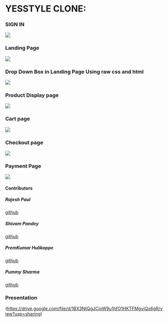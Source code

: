 <H1>YESSTYLE CLONE:</H1>


<H3>SIGN IN </H3>


<img src="https://lh3.googleusercontent.com/ZaSN3-Q4ncQBFfJ7QpMVvRVwbr6oOb_ZA0xNdBVeVXoU2IATkHqRtvGmjUOrGUGZh0lHnXkGeguNbZLDH54b18z6G3qtN8cxZi6OzdM65rByuq43x37DkjnMrVYAfRhs5gXblEOU18RYkdoow1nQi4a2hFm0dcgr3SZW58tZe8Ypt7v1OKQmDJJ7hEnjs-MsyVVPK2tB4ZXOwfegiqBC9VkOXQ44f35_d6YK55evZqQzjKzHkS4LCxeHFijxcj7O0n0hA_6xRbKrTGSsXZ5l_KE2LyU-hCI8yzqH_UHJ8_V_cdbHbhYWBxAazggrjlkROjegKNnpadeTzXplL2X0iiRAm_JPBEvWk_Mws8ozDuLMwBdk-DtQnSbiTOMZ3VzdEqbFLKFNHtpOw4OtDtSZk1cC4fMdpqvlrcvsxjOMGg-DCv5rRxj5pOWIpRXwrAg8iQndWSPQ5DjfKfVg5EJ3VokggXXM4dkzLcNhL66zqjM8kVU3tZQjaxKJ_d7ppavbbr7-_Ueslek-qqmAHcpIXPaY5oWGBiVEOQzqudIF6mwdLU1X-lwML25hIqpr7Uh3vozGvpd_oul957ag3ZoQzUM1qAv26OyxEiwqcNFauvP7NEleXX5LbDtIt2MDqtEob-z-iawU4BaM5WxKABgQ099mEH5zghwBwIAYUhDPovvz4WQ6dHV0MdoS0i2uztM0qdv6oO32OqHoAqw3OFz2Y6Ii2g=w1539-h866-no?authuser=0" >


<H3>Landing Page</H3>

<img src="https://lh3.googleusercontent.com/mRnszuzCRTxckdK7Aoi1QujGOzhNcBp1bZuJEb-b5ZNtPnAIA8XzP_pzt9NudavriYXU_F5UkMMMlDRrhl6DLB5MazU_0ka9j3kWLvXdpChvB2xSTKF5SdnzVpsaYmymudJyZ610zTmG0c-nrQU1Oz-VkRcv6w3NAyZwDJbaM1gRGBETP5vK3UZRGmargCoZMHT352o2lxBeJGzvquGnvrudpfY1tc8bL5t3qCfvUZgDNjEKXR-7Q6DRUI95b_UGVWxBOW6X4hcZ_O8-XiFlAtNzQXvW2LGNK5UuPkRl1evvTpjf0VSZB-3vgofxAsiZNk-izdA2ORy-YpiL9JuA06RhxV1PoCDFVZJfzsIz9nCH8k8Vdbjs6W_JuyjbRQ0mAG6pmfqdowJFR9SGFYfFHzgNz5PWgLx5R-ei1h-5wgFgtBB3s2ROfzZL6QGCrNf0jtruN9DlTDhWV6o4k-imhwI0pG2jZQeI27P-e_o3dnwN0tDU7AJs1RvRFn3gMAqb7FmAe3qwR5r8FkM4DjFV3qRzFOSEiLpxa4ap06vdZbgNfdc3fei5B0ej22l8D6Y2FhD8CK5mrD12cA5sotVwi-uxQzlO5IBcTQ_Otc7Ll4nDZwzioCLAbHBdd884UiateTK3K8ud1MXW0uE98A__zlPWgZujlRe1YIlLvCjockG4LAdYWOfvMDOopTIWQgOIaQ2jyASW2fOWbTUV5Tg7OBnZxA=w1539-h866-no?authuser=0" >

<H3>Drop Down Box in Landing Page Using raw css and html</H3>

<img src="https://lh3.googleusercontent.com/AvPjTXr4vtTCveXu6AUjQiGfVJ_2cFJZJWBKpfeh1-tNRhnkOqAosg7xssoEbEMKNi69b8KXOarnN2SIaKr9GfQE4G5lg-eIrUrHl9pWZ1kyYSkcKQ5razY7mny6Bmw5Pk7VaYtSUbsBJmwR85vFK2iXG-xH0fTVQxNdeZYlKNzs7zQayqdF-QQDQtkfxgt-_C3vQwN8ZMI6gglv_WlhkDYDO5zd0t_XBDG5XGFNBDdd7ujPvbxor2FBgQIE0UuqOcJub9kLoFLIkzIi8Q8mE-AKIwNOQ1Hs5J6dYEgoQMm-wPgAdgQvf9yvIeyIvuMvBqpPYHOPy9Xih4DT5PTUWKfHfwNc4Enw0gt50YIgQYDUNYT-JhvIVphwBXZZrQMb5QPx4NB0NmstrVGHf61a9p3AjIj9pAv3hLv1eKzT0JylMA1y_WTbBjzRu8AOXJWoG0VDRLOM7bcH3xOsLmUn-FxFagK7YeKHuc4rk07C1-wSUBsU_V_3HQE2Ez6yDzxgxu0aqGSowSp1Bx7PAKdiWrDQgDgR8H4SSrz3CYemvt9I9qlRIb1BeI2pDe9-Js5dahvje7761wRjXfzJU79ZvnRwt6lHibm6E49YQslUHULfVzeahI4KiqOw2IpnZ21NGienqrzkA79DwJA3_g3pM9rJ2y8fl4UbB6ICsbjTzA6dpi3PzQvpPO9JDjdgHGxAIKZmF9QwkXAIsulA1AUjkMminw=w1539-h866-no?authuser=0" >

<H3>Product Display page</H3>

<img src="https://lh3.googleusercontent.com/nx7acotlcPGBEuZcswsyyvwiftyXb_UnOD2SAfSUeYVWFIfNQ5tEQ-HeDwWmjVfhOR7IiWTJ9Lcm9kRJsjTK24eU0Y_DqgpTMDyjIRfbRt2goqMOO_0vweoBj4nOZV5xKCN5Icrorlz82wNldZ5KFJ88e0Bb4C1GL7XjeIKmseZIrKJl8MY-0ZzunQOXQoIhZkFWoP-EzJEb61yGwG_IhJo7YO57c8lHGTT8SneUrEEBUvGaj7W5aUugv5lNgMhn3o852CoQMSd627R3xw0CjJ_6508zjHNC0yanNl0RUTMBWsaOmzMAlN17cSv0qq98VsITIcsL1SA4xbtG1oL0Sdfb70UQnsH7BHhGiruUrLPr9ialRdyskeJFjT3yZVu-y3ryo5ZSjdbCGBdaA-ALAGPTmFkUq0507zwx-59BqwdgwstqVQJq2u3AoolFYT83koWp_om0ieKp3SKi_vOd8dISKmg5l6cUHVlbBGq8tREQnTcLuVpg2gtwOKO9P8bADC0W2lOvh9iHkaPjo6yTm-NOw2WP7aLUjrQEpvPcfRYP79UiHSszD7WN1hf_izAZo1UJvAZXCqtMnSxYDdfNQQNtNAmhEl5Iwzmp1ZCY_-qpfzNW_SDOooDeAAoqLOf006Ez3jUYU_C6gQ-qtqIfqf4-kMJuNmA0op8Ajp151nR-srXL2rPq8WyZoCOUhsW8BIqfAc5SkUfZ57p3A-GFdP8RgQ=w1539-h866-no?authuser=0">

<h3>Cart page</h3>

<img src="https://lh3.googleusercontent.com/3-XNrsukNn8Rvi6j77y2Gb7UlFGP3w2ic897X2SExdy7RhMXqOwaZIIzdSxOQLxZ9J7wvScTdTvLdciVKPv83v6pYYILebXLrorY2NkSVh-3d0Zj1nk60i6tPtRtCsPHKh12HCp4bOiOuqhzwJzoPE9xXV95osrXz1_OrMGQyYG2QaoY8C-XsLjYT8Pk_eJgryNKjyj4-1hlv__CxuQuW63F0v6IPsqZ0HQMU_xYAD0cSvo5w3AbRnqxqiBWCnR5D5GyVE_vQhep59ng948ZUy4D_NBLM_5StPks1FjO_RIdYib5exOvysvsYgPwzFLmRDqtMNhy38eYgk0z-bo0HIdpyUHdYVTj3kbo2JPUhVLR4LSa8tRgx2V_z2SVCJAA5KkbsSyckiKD5Qk8wessAgbagnOdkjAjY7CWHvBtGN67UD6CNq6ofR-W8EJRq2a4olp4iwqj0TtoCPvhgSfdRCt6RPGzcjugN59DK8rVfb7EC3GUAdkWp_eX48ygRqnVPzvolHayVc2Hcmt9XSKgFamD94xWLUWEhTfsAkEz5a0M4iUnJt0ueAoWLZGg_q6DAoyRbgh7qq6dL_knGqYYFp3pCpLnE_jmBCrwwW2w8ADT6DWEMcgu21tmulNyWu9xnOTll8XJiKYfZ54Grc5zmUZplWRbIx8eg-XBWTEg7LvpKZTX601GonP2EUuGklfEoD5KTwqfY4M59HfMCxddJW9UOg=w1539-h866-no?authuser=0">


<h3>Checkout page</h3>

<img src="https://lh3.googleusercontent.com/Cl75QmoyUJf9wdr9uw-PdmpivMGfMHpRSzTNqf4mKJLp9hjeMFZKBAXH16EL1TfuvUb6u51daXyR6yjta-OEaUTm_XkJb32vgNQrOE6Vfs19o93VlTc9TqbwznBIYFKWajemUtIpx7SNhZtWy0Fv1RBAbQNgB6zdgr-yiVxH0wY0V8Vt3Wa3aT5kh3sKzLP5ZSxpXJPtJRrYcamN63f3aCLs9sLfymZrm2uaD4hpdJdko9qtdDIm-tO-c5axtjgnLDbj5BMKo2AsAkrF6se6VuXiKVWVxtjBiA6Gl-ACc07OIXTdUgY5kqoKUsWt2uEi6oJao1jTRoIhZuKOw434zRUO6SmLD0IuxPQ2HCh3dJkTP9pXA5eYhon5aYJZGmre1c9XkWCs1Ru2RfAYwesVVzT3Sy_D71bz-Bo0r3_ucdibjMjvxHwlp-cmcA4LFtgtVZdbFD-wnqvHLPJCUt6LOSKg6T_KRbcpAwuvd8aunDaYUywqOdVfH4EEZnMuiFG7w9MQkWYQv4Ow8f8c8Ru0MfDgQm_GikSvi1wgflEzQGpTJ_8OahZdMtQZkOwikNagvtj8fubBrbGpUogam5y7n5aUjXYOlvoaZU-f5IW36383tKoyfRtLOpaIHmVium0sxTpDg8T6x7f54_yQBAZRUoU2puHhG1R6J-PNGCRpN21pT5bS7Mtj4sWm1FllLPVGqaoj1dWK1LxabOoIv-dUiwhaCg=w1539-h866-no?authuser=0">




<H3>Payment Page</H3>
<img src="https://lh3.googleusercontent.com/WmCWXGJ8bpzhBPMBLDi8hjoMshhTXmYq6boPrgb6uk_kvMCe043I_g2cs0s684C-fQSJS182LQyUCHpZekuUfz_mvy_9CeIV52OV6w9YktIFNnbcNx6mnVJicEMYV3DJU4Fqpdt28smW-9tuQAlEMARoxx7AXtvL47QfLarc0j1zfzpol1wzi7kK1OLlj7dR1wrtzTh7T0WxrUp9eBxR9klywwGF7AZFnMNUO24JYz6i3RUYwpNq72Bwk0rD4GjuTJ-26I-_VhYbzzl2gwjU27sZ65tWYOrUB2PU2xEJrR6RWuOzuFOIs_kElXz8l3eZsKHl80MCGNUR-nWCJbpXLKIF5H1xoAmDFASRFdiGrWa1HeFUCFlXWBtIkXqTw8IEN0J8CoiZTRhL4jjpjzk5nPXt962Vgbsv3YyGEYNKR62RiplpJqVephGbUCj5OrXQlj1g-voUf6xi87D-2eCub3N5DDuObfJteRibndJNw2TsEcsp9rYKc2m909qlxqafC5eXe6zhq_aQ8_HD8xovVWctbGfQIKETwv_40trtoc2KKZJI4Vjlsy5pAuXhgXu6SWfOpCF5A0W4ekBexhox4KUqzteVJcEY_TNAVjKIa0SUIABPHo_Mgwn5aspuFCIkerymfmTMa3gUu3NMeR-ifloJI0z6TPYrIMo7o0ZzQSV8jTj6b34EJqmiV26gLH_LM8X_P4deRKeP9PNgOrAN0qOJmw=w1539-h866-no?authuser=0" >

<h4>Contributors</h4>

<h5>Rajesh Paul</h5>


[github](https://github.com/rajesh4210)


<h5>Shivam Pandey</h5>


[github](https://github.com/ShivCodeP)


<h5>PremKumar Hulikoppe</h5>


[github](https://github.com/Premkumar-hulikoppe)

<h5>Pummy Sharma</h5>


[github](https://github.com/pummysh)


<H3>Presentation</H3>

(https://drive.google.com/file/d/1BX3NtQgJCioW9u1hfO1HKTFMgviQx6gR/view?usp=sharing)

